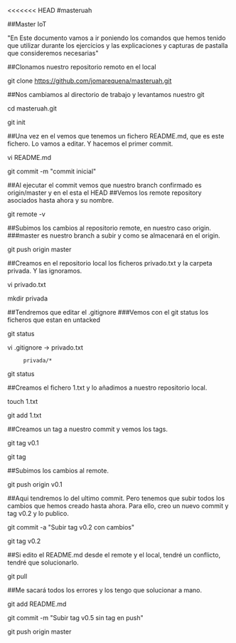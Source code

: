<<<<<<< HEAD
#masteruah

##Master IoT

"En Este documento vamos a ir poniendo los comandos que hemos tenido que utilizar durante los ejercicios y las explicaciones y capturas de pastalla que consideremos necesarias"

##Clonamos nuestro repositorio remoto en el local

git clone https://github.com/jomarequena/masteruah.git

##Nos cambiamos al directorio de trabajo y levantamos nuestro git

cd masteruah.git

git init

##Una vez en el vemos que tenemos un fichero README.md, que es este fichero. Lo vamos a editar. Y hacemos el primer commit.

vi README.md

git commit -m "commit inicial"

##Al ejecutar el commit vemos que nuestro branch confirmado es origin/master y en el esta el HEAD
##Vemos los remote repository asociados hasta ahora y su nombre.

git remote -v

##Subimos los cambios al repositorio remote, en nuestro caso origin.
###master es nuestro branch a subir y como se almacenará en el origin.

git push origin master

##Creamos en el repositorio local los ficheros privado.txt y la carpeta privada. Y las ignoramos.

vi privado.txt

mkdir privada

##Tendremos que editar el .gitignore
###Vemos con el git status los ficheros que estan en untacked

git status

vi .gitignore -> privado.txt
		 
		 privada/*

git status

##Creamos el fichero 1.txt y lo añadimos a nuestro repositorio local.

touch 1.txt

git add 1.txt

##Creamos un tag a nuestro commit y vemos los tags.

git tag v0.1

git tag

##Subimos los cambios al remote.

git push origin v0.1

##Aqui tendremos lo del ultimo commit. Pero tenemos que subir todos los cambios que hemos creado hasta ahora. Para ello, creo un nuevo commit y tag v0.2 y lo publico.

git commit -a "Subir tag v0.2 con cambios"

git tag v0.2

##Si edito el README.md desde el remote y el local, tendré un conflicto, tendré que solucionarlo. 

git pull 

##Me sacará todos los errores y los tengo que solucionar a mano.

git add README.md

git commit -m "Subir tag v0.5 sin tag en push"

git push origin master
